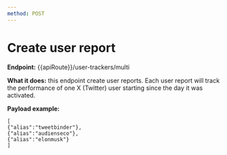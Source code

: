 ```yaml
---
method: POST
---
```


# Create user report

**Endpoint:** {{apiRoute}}/user-trackers/multi

**What it does:** this endpoint create user reports. Each user report will track the performance of one X (Twitter) user starting since the day it was activated. 

**Payload example:**

```
[
{"alias":"tweetbinder"},
{"alias":"audienseco"},
{"alias":"elonmusk"}
]

```
